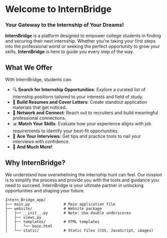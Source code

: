 # **Welcome to InternBridge**  
### Your Gateway to the Internship of Your Dreams!  

**InternBridge** is a platform designed to empower college students in finding and securing their next internship. Whether you're taking your first steps into the professional world or seeking the perfect opportunity to grow your skills, **InternBridge** is here to guide you every step of the way.

## **What We Offer**  
With InternBridge, students can:  
- 🔍 **Search for Internship Opportunities**: Explore a curated list of internship positions tailored to your interests and field of study.  
- 📝 **Build Resumes and Cover Letters**: Create standout application materials that get noticed.  
- 🤝 **Network and Connect**: Reach out to recruiters and build meaningful professional connections.  
- 📊 **Match Your Skills**: Evaluate how your experience aligns with job requirements to identify your best-fit opportunities.  
- 💼 **Ace Your Interviews**: Get tips and practice tools to nail your interviews with confidence.  
- 🚀 **And Much More!**

## **Why InternBridge?**  
We understand how overwhelming the internship hunt can feel. Our mission is to simplify the process and provide you with the tools and guidance you need to succeed. InternBridge is your ultimate partner in unlocking opportunities and shaping your future.

```
Intern_Bridge_app/
├── main.py               # Main application file
├── website/              # Website package
│   ├── __init__.py       # Note: Use double underscores
│   ├── views.py
│   ├── templates/        # HTML templates
│   │   └── base.html
│   └── static/           # Static files (CSS, JavaScript, images)
```
